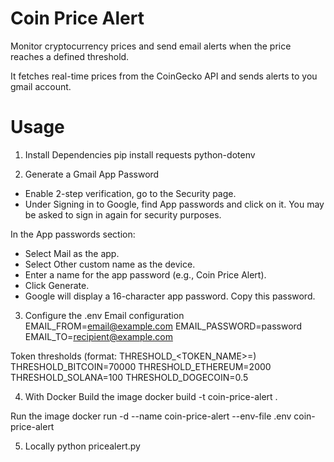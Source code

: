 # Coin Price Alert
Monitor cryptocurrency prices and send email alerts when the price reaches a defined threshold.

It fetches real-time prices from the CoinGecko API and sends alerts to you gmail account.

# Usage

1. Install Dependencies
pip install requests python-dotenv

2. Generate a Gmail App Password
- Enable 2-step verification, go to the Security page.
- Under Signing in to Google, find App passwords and click on it.
You may be asked to sign in again for security purposes.

In the App passwords section:
- Select Mail as the app.
- Select Other custom name as the device.
- Enter a name for the app password (e.g., Coin Price Alert).
- Click Generate.
- Google will display a 16-character app password. Copy this password.

3. Configure the .env
Email configuration
EMAIL_FROM=email@example.com
EMAIL_PASSWORD=password
EMAIL_TO=recipient@example.com

Token thresholds (format: THRESHOLD_<TOKEN_NAME>=<PRICE>)
THRESHOLD_BITCOIN=70000
THRESHOLD_ETHEREUM=2000
THRESHOLD_SOLANA=100
THRESHOLD_DOGECOIN=0.5

4. With Docker
Build the image
docker build -t coin-price-alert .

Run the image
docker run -d --name coin-price-alert --env-file .env coin-price-alert

5. Locally
python pricealert.py
